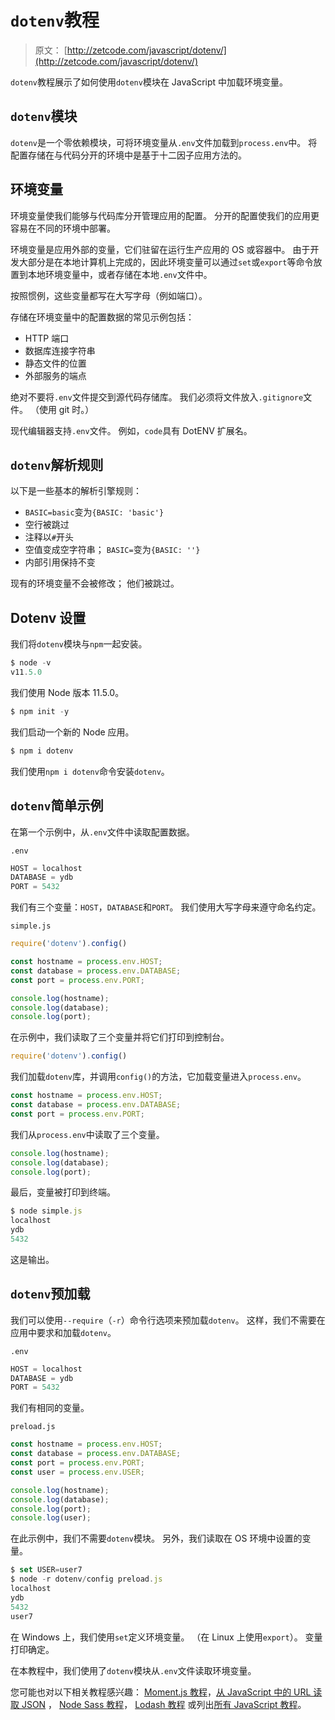 # `dotenv`教程

> 原文： [http://zetcode.com/javascript/dotenv/](http://zetcode.com/javascript/dotenv/)

`dotenv`教程展示了如何使用`dotenv`模块在 JavaScript 中加载环境变量。

## `dotenv`模块

`dotenv`是一个零依赖模块，可将环境变量从`.env`文件加载到`process.env`中。 将配置存储在与代码分开的环境中是基于十二因子应用方法的。

## 环境变量

环境变量使我们能够与代码库分开管理应用的配置。 分开的配置使我们的应用更容易在不同的环境中部署。

环境变量是应用外部的变量，它们驻留在运行生产应用的 OS 或容器中。 由于开发大部分是在本地计算机上完成的，因此环境变量可以通过`set`或`export`等命令放置到本地环境变量中，或者存储在本地`.env`文件中。

按照惯例，这些变量都写在大写字母（例如端口）。

存储在环境变量中的配置数据的常见示例包括：

*   HTTP 端口
*   数据库连接字符串
*   静态文件的位置
*   外部服务的端点

绝对不要将`.env`文件提交到源代码存储库。 我们必须将文件放入`.gitignore`文件。 （使用 git 时。）

现代编辑器支持`.env`文件。 例如，`code`具有 DotENV 扩展名。

## `dotenv`解析规则

以下是一些基本的解析引擎规则：

*   `BASIC=basic`变为`{BASIC: 'basic'}`
*   空行被跳过
*   注释以`#`开头
*   空值变成空字符串； `BASIC=`变为`{BASIC: ''}`
*   内部引用保持不变

现有的环境变量不会被修改； 他们被跳过。

## Dotenv 设置

我们将`dotenv`模块与`npm`一起安装。

```js
$ node -v
v11.5.0

```

我们使用 Node 版本 11.5.0。

```js
$ npm init -y

```

我们启动一个新的 Node 应用。

```js
$ npm i dotenv

```

我们使用`npm i dotenv`命令安装`dotenv`。

## `dotenv`简单示例

在第一个示例中，从`.env`文件中读取配置数据。

`.env`

```js
HOST = localhost
DATABASE = ydb
PORT = 5432

```

我们有三个变量：`HOST`，`DATABASE`和`PORT`。 我们使用大写字母来遵守命名约定。

`simple.js`

```js
require('dotenv').config()

const hostname = process.env.HOST;
const database = process.env.DATABASE;
const port = process.env.PORT;

console.log(hostname);
console.log(database);
console.log(port);

```

在示例中，我们读取了三个变量并将它们打印到控制台。

```js
require('dotenv').config()

```

我们加载`dotenv`库，并调用`config()`的方法，它加载变量进入`process.env`。

```js
const hostname = process.env.HOST;
const database = process.env.DATABASE;
const port = process.env.PORT;

```

我们从`process.env`中读取了三个变量。

```js
console.log(hostname);
console.log(database);
console.log(port);

```

最后，变量被打印到终端。

```js
$ node simple.js
localhost
ydb
5432

```

这是输出。

## `dotenv`预加载

我们可以使用`--require`（`-r`）命令行选项来预加载`dotenv`。 这样，我们不需要在应用中要求和加载`dotenv`。

`.env`

```js
HOST = localhost
DATABASE = ydb
PORT = 5432

```

我们有相同的变量。

`preload.js`

```js
const hostname = process.env.HOST;  
const database = process.env.DATABASE;  
const port = process.env.PORT;
const user = process.env.USER;

console.log(hostname);
console.log(database);
console.log(port);
console.log(user);

```

在此示例中，我们不需要`dotenv`模块。 另外，我们读取在 OS 环境中设置的变量。

```js
$ set USER=user7
$ node -r dotenv/config preload.js
localhost
ydb
5432
user7

```

在 Windows 上，我们使用`set`定义环境变量。 （在 Linux 上使用`export`）。 变量打印确定。

在本教程中，我们使用了`dotenv`模块从`.env`文件读取环境变量。

您可能也对以下相关教程感兴趣： [Moment.js 教程](/javascript/momentjs/)，[从 JavaScript 中的 URL 读取 JSON](/articles/javascriptjsonurl/) ， [Node Sass 教程](/javascript/nodesass/)， [Lodash 教程](/javascript/lodash/) 或列出[所有 JavaScript 教程](/all/#js)。